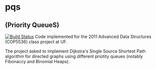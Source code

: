 pqs
===
(Priority QueueS)
-----------------
[![Build Status](https://travis-ci.org/giacobenin/pqs.svg?branch=master)](https://travis-ci.org/giacobenin/pqs)
Code implemented for the 2011 Advanced Data Structures (COP5536) class project at UF.

The project asked to implement Dijkstra's Single Source Shortest Path algorithm for directed graphs using different priotity queues (notably Fibonaccy and Binomial Heaps).
